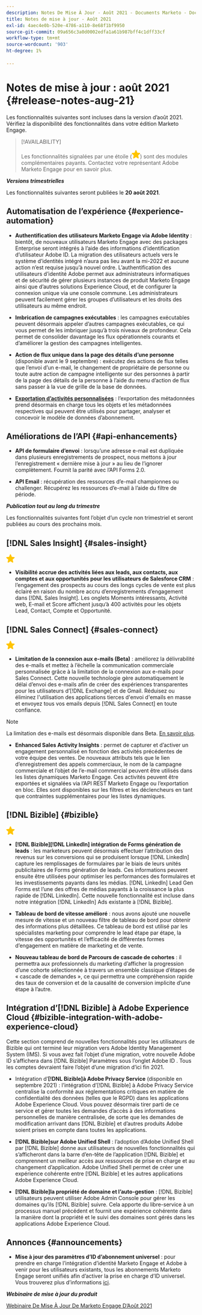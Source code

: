 ```yaml
---
description: Notes De Mise À Jour - Août 2021 - Documents Marketo - Documentation Du Produit
title: Notes de mise à jour - Août 2021
exl-id: 4aec4e0b-520e-4786-a110-8e68f1bf9950
source-git-commit: 09a656c3a0d0002edfa1a61b987bff4c1dff33cf
workflow-type: tm+mt
source-wordcount: '903'
ht-degree: 1%

---
```


# Notes de mise à jour : août 2021 {#release-notes-aug-21}

Les fonctionnalités suivantes sont incluses dans la version d’août 2021. Vérifiez la disponibilité des fonctionnalités dans votre édition Marketo Engage.

>[!AVAILABILITY]
>
>Les fonctionnalités signalées par une étoile (![](assets/yellow-star.png)) sont des modules complémentaires payants. Contactez votre représentant Adobe Marketo Engage pour en savoir plus.

**_Versions trimestrielles_**

Les fonctionnalités suivantes seront publiées le **20 août 2021**.

## Automatisation de l’expérience {#experience-automation}

* **Authentification des utilisateurs Marketo Engage via Adobe Identity** : bientôt, de nouveaux utilisateurs Marketo Engage avec des packages Enterprise seront intégrés à l’aide des informations d’identification d’utilisateur Adobe ID. La migration des utilisateurs actuels vers le système d’identités intégré n’aura pas lieu avant la mi-2022 et aucune action n’est requise jusqu’à nouvel ordre. L’authentification des utilisateurs d’identité Adobe permet aux administrateurs informatiques et de sécurité de gérer plusieurs instances de produit Marketo Engage ainsi que d’autres solutions Experience Cloud, et de configurer la connexion unique via une console commune. Les administrateurs peuvent facilement gérer les groupes d’utilisateurs et les droits des utilisateurs au même endroit.

* **Imbrication de campagnes exécutables** : les campagnes exécutables peuvent désormais appeler d’autres campagnes exécutables, ce qui vous permet de les imbriquer jusqu’à trois niveaux de profondeur. Cela permet de consolider davantage les flux opérationnels courants et d’améliorer la gestion des campagnes intelligentes.

* **Action de flux unique dans la page des détails d’une personne** (disponible avant le 9 septembre) : exécutez des actions de flux telles que l’envoi d’un e-mail, le changement de propriétaire de personne ou toute autre action de campagne intelligente sur des personnes à partir de la page des détails de la personne à l’aide du menu d’action de flux sans passer à la vue de grille de la base de données.

* **[Exportation d’activités personnalisées](/help/marketo/product-docs/administration/marketo-custom-activities/custom-activity-metadata-export.md)** : l’exportation des métadonnées prend désormais en charge tous les objets et les métadonnées respectives qui peuvent être utilisés pour partager, analyser et concevoir le modèle de données d’abonnement.

## Améliorations de l’API {#api-enhancements}

* **API de formulaire d’envoi** : lorsqu’une adresse e-mail est dupliquée dans plusieurs enregistrements de prospect, nous mettons à jour l’enregistrement « dernière mise à jour » au lieu de l’ignorer complètement. Fournit la parité avec l’API Forms 2.0.

* **API Email** : récupération des ressources d’e-mail championnes ou challenger. Récupérez les ressources d’e-mail à l’aide du filtre de période.

**_Publication tout au long du trimestre_**

Les fonctionnalités suivantes font l’objet d’un cycle non trimestriel et seront publiées au cours des prochains mois.

## [!DNL Sales Insight] {#sales-insight}

![(étoile)](assets/yellow-star.png)

* **Visibilité accrue des activités liées aux leads, aux contacts, aux comptes et aux opportunités pour les utilisateurs de Salesforce CRM** : l’engagement des prospects au cours des longs cycles de vente est plus éclairé en raison du nombre accru d’enregistrements d’engagement dans [!DNL Sales Insight]. Les onglets Moments intéressants, Activité web, E-mail et Score affichent jusqu’à 400 activités pour les objets Lead, Contact, Compte et Opportunité.

## [!DNL Sales Connect] {#sales-connect}

![(étoile)](assets/yellow-star.png)

* **Limitation de la connexion aux e-mails (Beta)** : améliorez la délivrabilité des e-mails et mettez à l’échelle la communication commerciale personnalisée grâce à la limitation de la connexion aux e-mails pour Sales Connect. Cette nouvelle technologie gère automatiquement le délai d’envoi des e-mails afin de créer des expériences transparentes pour les utilisateurs d’[!DNL Exchange] et de Gmail. Réduisez ou éliminez l&#39;utilisation des applications tierces d&#39;envoi d&#39;emails en masse et envoyez tous vos emails depuis [!DNL Sales Connect] en toute confiance.

>[!NOTE]
>
>La limitation des e-mails est désormais disponible dans Beta. [En savoir plus](/help/marketo/product-docs/marketo-sales-connect/email/email-delivery/email-connection-throttling.md).

* **Enhanced Sales Activity Insights** : permet de capturer et d’activer un engagement personnalisé en fonction des activités précédentes de votre équipe des ventes. De nouveaux attributs tels que le lien d’enregistrement des appels commerciaux, le nom de la campagne commerciale et l’objet de l’e-mail commercial peuvent être utilisés dans les listes dynamiques Marketo Engage.  Ces activités peuvent être exportées et signalées via l’API REST Marketo Engage ou l’exportation en bloc. Elles sont disponibles sur les filtres et les déclencheurs en tant que contraintes supplémentaires pour les listes dynamiques.

## [!DNL Bizible] {#bizible}

![](assets/yellow-star.png)

* **[!DNL Bizible]&#x200B;[!DNL LinkedIn] intégration de Forms génération de leads** : les marketeurs peuvent désormais effectuer l’attribution des revenus sur les conversions qui se produisent lorsque [!DNL LinkedIn] capture les remplissages de formulaires par le biais de leurs unités publicitaires de Forms génération de leads. Ces informations peuvent ensuite être utilisées pour optimiser les performances des formulaires et les investissements payants dans les médias. [!DNL LinkedIn] Lead Gen Forms est l’une des offres de médias payants à la croissance la plus rapide de [!DNL LinkedIn]. Cette nouvelle fonctionnalité est incluse dans notre intégration [!DNL LinkedIn] Ads existante à [!DNL Bizible].

* **Tableau de bord de vitesse amélioré** : nous avons ajouté une nouvelle mesure de vitesse et un nouveau filtre de tableau de bord pour obtenir des informations plus détaillées. Ce tableau de bord est utilisé par les spécialistes marketing pour comprendre le lead étape par étape, la vitesse des opportunités et l’efficacité de différentes formes d’engagement en matière de marketing et de vente.

* **Nouveau tableau de bord de Parcours de cascade de cohortes** : il permettra aux professionnels du marketing d’afficher la progression d’une cohorte sélectionnée à travers un ensemble classique d’étapes de « cascade de demandes », ce qui permettra une compréhension rapide des taux de conversion et de la causalité de conversion implicite d’une étape à l’autre.

## Intégration d’[!DNL Bizible] à Adobe Experience Cloud {#bizible-integration-with-adobe-experience-cloud}

Cette section comprend de nouvelles fonctionnalités pour les utilisateurs de Bizible qui ont terminé leur migration vers Adobe Identity Management System (IMS). Si vous avez fait l’objet d’une migration, votre nouvelle Adobe ID s’affichera dans [!DNL Bizible] Paramètres sous l’onglet Adobe ID . Tous les comptes devraient faire l’objet d’une migration d’ici fin 2021.

* Intégration d’**[!DNL Bizible]à Adobe Privacy Service** (disponible en septembre 2021) : l’intégration d’[!DNL Bizible] à Adobe Privacy Service centralise la conformité aux réglementations critiques en matière de confidentialité des données (telles que le RGPD) dans les applications Adobe Experience Cloud. Vous pouvez désormais tirer parti de ce service et gérer toutes les demandes d’accès à des informations personnelles de manière centralisée, de sorte que les demandes de modification arrivant dans [!DNL Bizible] et d’autres produits Adobe soient prises en compte dans toutes les applications.

* **[!DNL Bizible]sur Adobe Unified Shell** : l’adoption d’Adobe Unified Shell par [!DNL Bizible] donne aux utilisateurs de nouvelles fonctionnalités qui s’afficheront dans la barre d’en-tête de l’application [!DNL Bizible] et comprennent un meilleur accès aux ressources de prise en charge et au changement d’application. Adobe Unified Shell permet de créer une expérience cohérente entre [!DNL Bizible] et les autres applications Adobe Experience Cloud.

* **[!DNL Bizible]la propriété de domaine et l’auto-gestion** : [!DNL Bizible] utilisateurs peuvent utiliser Adobe Admin Console pour gérer les domaines qu’ils [!DNL Bizible] suivre. Cela apporte du libre-service à un processus manuel précédent et fournit une expérience cohérente dans la manière dont la propriété et le suivi des domaines sont gérés dans les applications Adobe Experience Cloud.

## Annonces {#announcements}

* **Mise à jour des paramètres d’ID d’abonnement universel** : pour prendre en charge l’intégration d’identité Marketo Engage et Adobe à venir pour les utilisateurs existants, tous les abonnements Marketo Engage seront unifiés afin d’activer la prise en charge d’ID universel. Vous trouverez plus d’informations [ici](/help/marketo/product-docs/administration/settings/using-a-universal-id-for-subscription-login.md).

**_Webinaire de mise à jour du produit_**

[Webinaire De Mise À Jour De Marketo Engage D’Août 2021](https://engage.marketo.com/August21_Release_Webinar.html)
